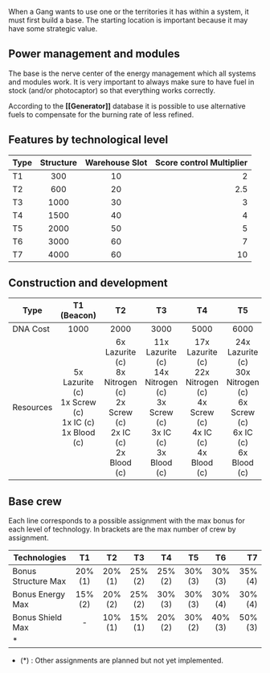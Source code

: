 When a Gang wants to use one or the territories it has within a system, it must first build a base. The starting location is important because it may have some strategic value.

## Power management and modules

The base is the nerve center of the energy management which all systems and modules work. It is very important to always make sure to have fuel in stock (and/or photocaptor) so that everything works correctly.

According to the **[[Generator]]** database it is possible to use alternative fuels to compensate for the burning rate of less refined.

## Features by technological level

| Type | Structure | Warehouse Slot | Score control Multiplier |
| ---- |:---------:|:--------------:|-------------------------:|
| T1   | 300       | 10             | 2                        |
| T2   | 600       | 20             | 2.5                      |
| T3   | 1000      | 30             | 3                        |
| T4   | 1500      | 40             | 4                        |
| T5   | 2000      | 50             | 5                        |
| T6   | 3000      | 60             | 7                        |
| T7   | 4000      | 60             | 10                       |

## Construction and development

| Type | T1 (Beacon) | T2   | T3   | T4   | T5   | T6   | T7   |
|----- |:----:|:----:|:----:|:----:|:----:|:----:| ----:|
| DNA Cost | 1000  | 2000  | 3000 | 5000 | 6000 | 10000 | 15000 |
| Resources | 5x Lazurite (c) <br>1x Screw (c) <br>1x IC (c) <br>1x Blood (c) | 6x Lazurite (c) <br>8x Nitrogen (c) <br>2x Screw (c) <br>2x IC (c) <br>2x Blood (c) | 11x Lazurite (c) <br>14x Nitrogen (c) <br>3x Screw (c) <br>3x IC (c) <br>3x Blood (c) | 17x Lazurite (c) <br>22x Nitrogen (c) <br>4x Screw (c) <br>4x IC (c) <br>4x Blood (c) | 24x Lazurite (c) <br>30x Nitrogen (c) <br>6x Screw (c) <br>6x IC (c) <br>6x Blood (c) | 32x Lazurite (c) <br>40x Nitrogen (c) <br>8x Screw (c) <br>8x IC (c) <br>8x Blood (c) | 40x Lazurite (c) <br>50x Nitrogen (c) <br>10x Screw (c) <br>10x IC (c) <br>10x Blood (c) |

## Base crew

Each line corresponds to a possible assignment with the max bonus for each level of technology. In brackets are the max number of crew by assignment.

| Technologies    | T1   | T2   | T3   | T4   | T5   | T6   | T7   |
| --------------- |:----:|:----:|:----:|:----:|:----:|:----:| ----:|
| Bonus Structure Max | 20% (1) | 20% (1) | 25% (2) | 25% (2) | 30% (3) | 30% (3) | 35% (4) |
| Bonus Energy Max    | 15% (2) | 20% (2) | 25% (2) | 30% (3) | 30% (3) | 30% (4) | 30% (4) |
| Bonus Shield Max    | -       | 10% (1) | 15% (1) | 20% (2) | 30% (2) | 40% (3) | 50% (3) |
| * |  |  |  |  |  |  |  |

* (*) : Other assignments are planned but not yet implemented.
